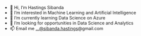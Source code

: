 - 👋 Hi, I’m Hastings Sibanda
- 👀 I’m interested in Machine Learning and Artificial Intelligence
- 🌱 I’m currently learning Data Science on Azure
- 💞️ I’m looking for opportunities in Data Science and Analytics
- 📫 Email me ...@sibanda.hastings@gmail.com

<!---
sibanda1989/sibanda1989 is a ✨ special ✨ repository because its `README.md` (this file) appears on your GitHub profile.
You can click the Preview link to take a look at your changes.
--->
